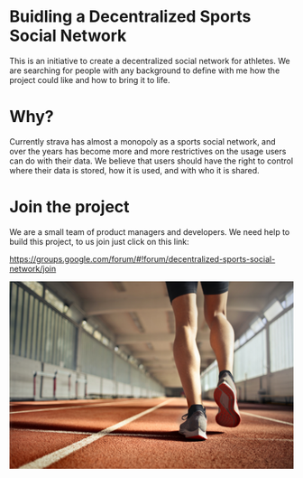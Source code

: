 # Buidling a Decentralized Sports Social Network

This is an initiative to create a decentralized social network for athletes. We are searching for people with any background to define with me how the project could like and how to bring it to life. 

# Why?

Currently strava has almost a monopoly as a sports social network, and over the years has become more and more restrictives on the usage users can do with their data. We believe that users should have the right to control where their data is stored, how it is used, and with who it is shared.

# Join the project

We are a small team of product managers and developers. We need help to build this project, to us join just click on this link:

https://groups.google.com/forum/#!forum/decentralized-sports-social-network/join

![alt text](pexels-andrea-piacquadio-3756042.jpg)

